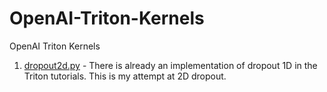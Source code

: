 # OpenAI-Triton-Kernels
OpenAI Triton Kernels

1. [dropout2d.py](https://github.com/sandeepkumar-skb/OpenAI-Triton-Kernels/blob/main/dropout2d.py) - There is already an implementation of dropout 1D in the Triton tutorials. This is my attempt at 2D dropout.
